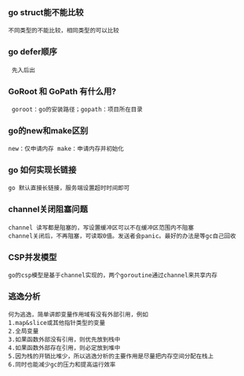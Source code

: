 ### go struct能不能比较
`不同类型的不能比较，相同类型的可以比较`

### go defer顺序
` 先入后出`

### GoRoot 和 GoPath 有什么用?
` goroot：go的安装路径；gopath：项目所在目录`

### go的new和make区别
`new：仅申请内存
 make：申请内存并初始化`
 
### go 如何实现长链接
`go 默认直接长链接，服务端设置超时时间即可`

### channel关闭阻塞问题
    
    channel 读写都是阻塞的，写设置缓冲区可以不在缓冲区范围内不阻塞
    channel关闭后，不再阻塞，可读取0值。发送者会panic。最好的办法是等gc自己回收
   
### CSP并发模型

    go的csp模型是基于channel实现的，两个goroutine通过channel来共享内存
   
### 逃逸分析

    何为逃逸，简单讲即变量作用域有没有外部引用，例如
    1.map&slice或其他指针类型的变量
    2.全局变量
    3.如果函数外部没有引用，则优先放到栈中
    4.如果函数外部存在引用，则必定放到堆中
    5.因为栈的开销比堆少，所以逃逸分析的主要作用是尽量把内存空间分配在栈上
    6.同时也能减少gc的压力和提高运行效率